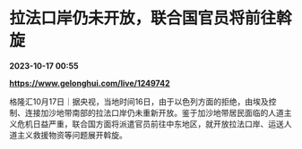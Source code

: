 # 拉法口岸仍未开放，联合国官员将前往斡旋

**2023-10-17 00:55**

**https://www.gelonghui.com/live/1249742**

格隆汇10月17日｜据央视，当地时间16日，由于以色列方面的拒绝，由埃及控制、连接加沙地带南部的拉法口岸仍未重新开放。鉴于加沙地带居民面临的人道主义危机日益严重，联合国方面将派遣官员前往中东地区，就开放拉法口岸、运送人道主义救援物资等问题展开斡旋。